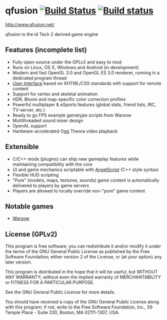 qfusion [![Build Status](https://travis-ci.org/Picmip/qfusion.svg?branch=master)](https://travis-ci.org/Picmip/qfusion) [![Build status](https://ci.appveyor.com/api/projects/status/ijn380lud31mepv6?svg=true)](https://ci.appveyor.com/project/viciious/qfusion)
=======

http://www.qfusion.net/

qfusion is the id Tech 2 derived game engine

## Features (incomplete list)

- Fully open-source under the GPLv2 and easy to mod
- Runs on Linux, OS X, Windows and Android (in development)
- Modern and fast OpenGL 3.0 and OpenGL ES 3.0 renderer, running in a dedicated program thread
- <a href="http://librocket.com/wiki/documentation">User Interface</a> based on XHTML/CSS standards with support for remote content
- Support for vertex and skeletal animation
- HDR, Bloom and map-specific color correction profiles
- Powerful multiplayer & eSports features (global stats, friend lists, IRC, TV-server, etc.)
- Ready to go FPS example gametype scripts from Warsow
- Multithreaded sound mixer design
- OpenAL support
- Hardware-accelerated Ogg Theora video playback

## Extensible

- C/C++ mods (plugins) can ship new gameplay features while maintaining compatibility with the core
- UI and game mechanics scriptable with <a href="http://www.angelcode.com/angelscript/">AngelScript</a> (C++ style syntax)
- Flexible HUD scripting
- "Pure" (models, maps, textures, sounds) game content is automatically delivered to players by game servers
- Players are allowed to locally override non-"pure" game content

## Notable games
- <a href="https://www.warsow.net/">Warsow</a>

## License (GPLv2)

This program is free software; you can redistribute it and/or
modify it under the terms of the GNU General Public License
as published by the Free Software Foundation; either version 2
of the License, or (at your option) any later version.

This program is distributed in the hope that it will be useful,
but WITHOUT ANY WARRANTY; without even the implied warranty of
MERCHANTABILITY or FITNESS FOR A PARTICULAR PURPOSE.

See the GNU General Public License for more details.

You should have received a copy of the GNU General Public License
along with this program; if not, write to the Free Software
Foundation, Inc., 59 Temple Place - Suite 330, Boston, MA  02111-1307, USA.
